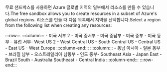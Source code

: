 <span data-ttu-id="06c2d-101">무료 샌드박스를 사용하면 Azure 글로벌 지역의 일부에서 리소스를 만들 수 있습니다.</span><span class="sxs-lookup"><span data-stu-id="06c2d-101">The free sandbox allows you to create resources in a subset of Azure's global regions.</span></span> <span data-ttu-id="06c2d-102">리소스를 만들 때 다음 목록에서 지역을 선택합니다.</span><span class="sxs-lookup"><span data-stu-id="06c2d-102">Select a region from the following list when creating any resources:</span></span>

:::row:::
    :::column:::
        <span data-ttu-id="06c2d-103">- 미국 서부 2 - 미국 중서부 - 미국 중남부 - 미국 중부 - 미국 동부 - 유럽 서부</span><span class="sxs-lookup"><span data-stu-id="06c2d-103">- West US 2 - West Central US - South Central US - Central US - East US - West Europe</span></span> :::column-end:::
    :::column:::
        <span data-ttu-id="06c2d-104">- 동남 아시아 - 일본 동부 - 브라질 남부 - 오스트레일리아 남동부 - 인도 중부</span><span class="sxs-lookup"><span data-stu-id="06c2d-104">- Southeast Asia - Japan East - Brazil South - Australia Southeast - Central India</span></span> :::column-end:::
:::row-end:::